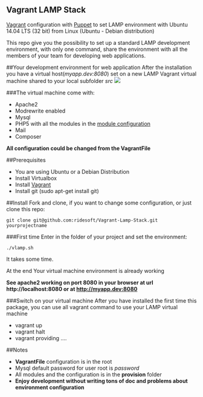 Vagrant LAMP Stack
------------------------

[Vagrant](https://www.vagrantup.com) configuration with [Puppet](https://puppetlabs.com) to set LAMP environment with Ubuntu 14.04 LTS (32 bit) from Linux (Ubuntu - Debian distribution)

This repo give you the possibility to set up a standard LAMP development environment, with only one command, share the environment with all the members of your team for developing web applications.

##Your development environment for web application
After the installation you have a virtual host(*myapp.dev:8080*) set on a new LAMP Vagrant virtual machine shared to your local subfolder *src*
![](https://github.com/ridesoft/Vagrant-Lamp-Stack/blob/master/doc/imgs/browserscreenshot.png)

###The virtual machine  come with:
- Apache2
- Modrewrite enabled
- Mysql
- PHP5 with all the modules in the [module configuration](https://github.com/ridesoft/VagrantLampStack/blob/master/provision/modules/php/manifests/init.pp)
- Mail
- Composer

**All configuration could be changed from the VagrantFile**

##Prerequisites
- You are using Ubuntu or a Debian Distribution
- Install Virtualbox
- Install [Vagrant](https://www.vagrantup.com)
- Install git (sudo apt-get install git)

##Install
Fork and clone, if you want to change some configuration, or just clone this repo:
```
git clone git@github.com:ridesoft/Vagrant-Lamp-Stack.git yourprojectname
```
###First time
Enter in the folder of your project and set the environment:
```
./vlamp.sh
```
It takes some time.

At the end Your virtual machine environment is already working

**See apache2 working on port 8080 in your browser at url http://localhost:8080 or at http://myapp.dev:8080**

###Switch on your virtual machine
After you have installed the first time this package, you can use all vagrant command to use your LAMP virtual machine
- vagrant up
- vagrant halt
- vagrant providing
....

##Notes
- **VagrantFile** configuration is in the root
- Mysql default password for user root is *password*
- All modules and the configuration is in the **provision** folder
- **Enjoy development without writing tons of doc and problems about environment configuration**
